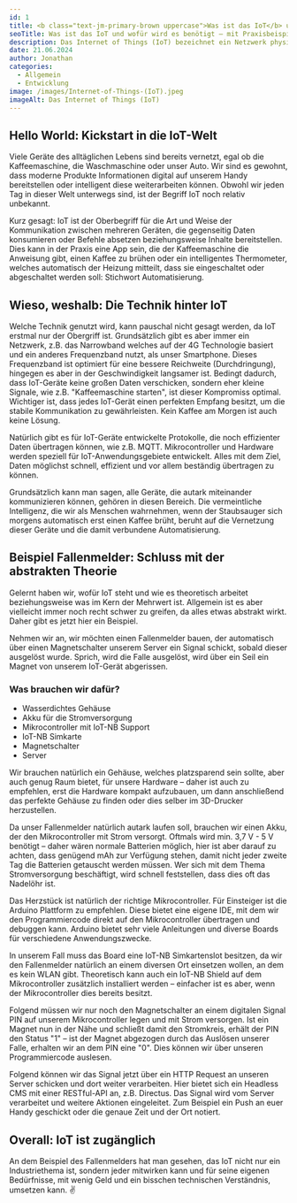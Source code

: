 ```yaml
---
id: 1
title: <b class="text-jm-primary-brown uppercase">Was ist das IoT</b> und wofür wird es <b class="text-jm-primary-brown uppercase">benötigt</b> – mit Praxisbeispiel
seoTitle: Was ist das IoT und wofür wird es benötigt – mit Praxisbeispiel
description: Das Internet of Things (IoT) bezeichnet ein Netzwerk physischer Objekte („Things“), die mit Sensoren, Software und anderer Technologie ausgestattet sind. Diese Objekte können sich über das Internet mit anderen Geräten und Systemen vernetzen und Daten austauschen.
date: 21.06.2024
author: Jonathan
categories:
  - Allgemein
  - Entwicklung
image: /images/Internet-of-Things-(IoT).jpeg
imageAlt: Das Internet of Things (IoT)
---
```


## Hello World: Kickstart in die IoT-Welt

Viele Geräte des alltäglichen Lebens sind bereits vernetzt, egal ob die Kaffeemaschine, die Waschmaschine oder unser Auto. Wir sind es gewohnt, dass moderne Produkte Informationen digital auf unserem Handy bereitstellen oder intelligent diese weiterarbeiten können. Obwohl wir jeden Tag in dieser Welt unterwegs sind, ist der Begriff IoT noch relativ unbekannt.

Kurz gesagt: IoT ist der Oberbegriff für die Art und Weise der Kommunikation zwischen mehreren Geräten, die gegenseitig Daten konsumieren oder Befehle absetzen beziehungsweise Inhalte bereitstellen. Dies kann in der Praxis eine App sein, die der Kaffeemaschine die Anweisung gibt, einen Kaffee zu brühen oder ein intelligentes Thermometer, welches automatisch der Heizung mitteilt, dass sie eingeschaltet oder abgeschaltet werden soll: Stichwort Automatisierung.

## Wieso, weshalb: Die Technik hinter IoT

Welche Technik genutzt wird, kann pauschal nicht gesagt werden, da IoT erstmal nur der Obergriff ist. Grundsätzlich gibt es aber immer ein Netzwerk, z.B. das Narrowband welches auf der 4G Technologie basiert und ein anderes Frequenzband nutzt, als unser Smartphone. Dieses Frequenzband ist optimiert für eine bessere Reichweite (Durchdringung), hingegen es aber in der Geschwindigkeit langsamer ist. Bedingt dadurch, dass IoT-Geräte keine großen Daten verschicken, sondern eher kleine Signale, wie z.B. "Kaffeemaschine starten", ist dieser Kompromiss optimal. Wichtiger ist, dass jedes IoT-Gerät einen perfekten Empfang besitzt, um die stabile Kommunikation zu gewährleisten. Kein Kaffee am Morgen ist auch keine Lösung.

Natürlich gibt es für IoT-Geräte entwickelte Protokolle, die noch effizienter Daten übertragen können, wie z.B. MQTT. Mikrocontroller und Hardware werden speziell für IoT-Anwendungsgebiete entwickelt. Alles mit dem Ziel, Daten möglichst schnell, effizient und vor allem beständig übertragen zu können.

Grundsätzlich kann man sagen, alle Geräte, die autark miteinander kommunizieren können, gehören in diesen Bereich. Die vermeintliche Intelligenz, die wir als Menschen wahrnehmen, wenn der Staubsauger sich morgens automatisch erst einen Kaffee brüht, beruht auf die Vernetzung dieser Geräte und die damit verbundene Automatisierung.

## Beispiel Fallenmelder: Schluss mit der abstrakten Theorie

Gelernt haben wir, wofür IoT steht und wie es theoretisch arbeitet beziehungsweise was im Kern der Mehrwert ist. Allgemein ist es aber vielleicht immer noch recht schwer zu greifen, da alles etwas abstrakt wirkt. Daher gibt es jetzt hier ein Beispiel.

Nehmen wir an, wir möchten einen Fallenmelder bauen, der automatisch über einen Magnetschalter unserem Server ein Signal schickt, sobald dieser ausgelöst wurde. Sprich, wird die Falle ausgelöst, wird über ein Seil ein Magnet von unserem IoT-Gerät abgerissen.

### Was brauchen wir dafür?

- Wasserdichtes Gehäuse
- Akku für die Stromversorgung
- Mikrocontroller mit IoT-NB Support
- IoT-NB Simkarte
- Magnetschalter
- Server

Wir brauchen natürlich ein Gehäuse, welches platzsparend sein sollte, aber auch genug Raum bietet, für unsere Hardware – daher ist auch zu empfehlen, erst die Hardware kompakt aufzubauen, um dann anschließend das perfekte Gehäuse zu finden oder dies selber im 3D-Drucker herzustellen.

Da unser Fallenmelder natürlich autark laufen soll, brauchen wir einen Akku, der den Mikrocontroller mit Strom versorgt. Oftmals wird min. 3,7 V - 5 V benötigt – daher wären normale Batterien möglich, hier ist aber darauf zu achten, dass genügend mAh zur Verfügung stehen, damit nicht jeder zweite Tag die Batterien getauscht werden müssen. Wer sich mit dem Thema Stromversorgung beschäftigt, wird schnell feststellen, dass dies oft das Nadelöhr ist.

Das Herzstück ist natürlich der richtige Mikrocontroller. Für Einsteiger ist die Arduino Plattform zu empfehlen. Diese bietet eine eigene IDE, mit dem wir den Programmiercode direkt auf den Mikrocontroller übertragen und debuggen kann. Arduino bietet sehr viele Anleitungen und diverse Boards für verschiedene Anwendungszwecke.

In unserem Fall muss das Board eine IoT-NB Simkartenslot besitzen, da wir den Fallenmelder natürlich an einem diversen Ort einsetzen wollen, an dem es kein WLAN gibt. Theoretisch kann auch ein IoT-NB Shield auf dem Mikrocontroller zusätzlich installiert werden – einfacher ist es aber, wenn der Mikrocontroller dies bereits besitzt.

Folgend müssen wir nur noch den Magnetschalter an einem digitalen Signal PIN auf unserem Mikrocontroller legen und mit Strom versorgen. Ist ein Magnet nun in der Nähe und schließt damit den Stromkreis, erhält der PIN den Status "1" – ist der Magnet abgezogen durch das Auslösen unserer Falle, erhalten wir an dem PIN eine "0". Dies können wir über unseren Programmiercode auslesen.

Folgend können wir das Signal jetzt über ein HTTP Request an unseren Server schicken und dort weiter verarbeiten. Hier bietet sich ein Headless CMS mit einer RESTful-API an, z.B. Directus. Das Signal wird vom Server verarbeitet und weitere Aktionen eingeleitet. Zum Beispiel ein Push an euer Handy geschickt oder die genaue Zeit und der Ort notiert.

## Overall: IoT ist zugänglich

An dem Beispiel des Fallenmelders hat man gesehen, das IoT nicht nur ein Industriethema ist, sondern jeder mitwirken kann und für seine eigenen Bedürfnisse, mit wenig Geld und ein bisschen technischen Verständnis, umsetzen kann. ✌️
